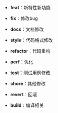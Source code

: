 * **feat**：新特性新功能

* **fix**：修改bug

* **docs**：文档修改

* **style**：代码格式修改

* **refacto**r：代码重构

* **perf**：优化

* **test**：测试用例修改

* **chore**：其他修改

* **revert**：回滚

* **build**：编译相关